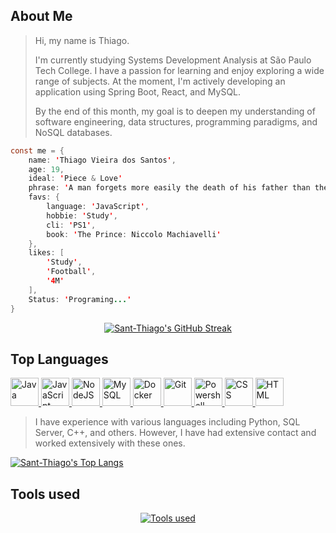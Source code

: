 
## About Me

> Hi, my name is Thiago.
> 
> I'm currently studying Systems Development Analysis at São Paulo Tech College. I have a passion for learning and enjoy exploring a wide range of subjects. At the moment, I'm actively developing an application using Spring Boot, React, and MySQL.
>
> By the end of this month, my goal is to deepen my understanding of software engineering, data structures, programming paradigms, and NoSQL databases.

```java script
const me = {
    name: 'Thiago Vieira dos Santos',
    age: 19,
    ideal: 'Piece & Love'
    phrase: 'A man forgets more easily the death of his father than the loss of his estate.'
    favs: {
        language: 'JavaScript',
        hobbie: 'Study',
        cli: 'PS1',
        book: 'The Prince: Niccolo Machiavelli'
    },
    likes: [
        'Study',
        'Football',
        '4M'
    ],
    Status: 'Programing...'
}
```
<p align="center">
    <a href="https://git.io/streak-stats">
        <img src="https://streak-stats.demolab.com/?user=Sant-Thiago&theme=dark" alt="Sant-Thiago's GitHub Streak"/>
    </a>    
</p>


## Top Languages 

<p>
    <a href="https://devicon.dev" align="left">
        <img src="https://cdn.jsdelivr.net/gh/devicons/devicon@latest/icons/java/java-original.svg" alt="Java" width="45" height="45"/>
        <img src="https://cdn.jsdelivr.net/gh/devicons/devicon@latest/icons/javascript/javascript-original.svg" alt="JavaScript" width="45" height="45"/>
        <img src="https://cdn.jsdelivr.net/gh/devicons/devicon@latest/icons/nodejs/nodejs-original.svg" alt="NodeJS" width="45" height="45"/>
        <img src="https://cdn.jsdelivr.net/gh/devicons/devicon@latest/icons/mysql/mysql-original.svg" alt="MySQL" width="45" height="45"/>
        <img src="https://cdn.jsdelivr.net/gh/devicons/devicon@latest/icons/docker/docker-original.svg" alt="Docker" width="45" height="45"/>
        <img src="https://cdn.jsdelivr.net/gh/devicons/devicon@latest/icons/git/git-original.svg" alt="Git" width="45" height="45"/>
        <img src="https://cdn.jsdelivr.net/gh/devicons/devicon@latest/icons/powershell/powershell-original.svg" alt="Powershell" width="45" height="45"/>
        <img src="https://cdn.jsdelivr.net/gh/devicons/devicon@latest/icons/css3/css3-original.svg" alt="CSS" width="45" height="45"/>
        <img src="https://cdn.jsdelivr.net/gh/devicons/devicon@latest/icons/html5/html5-original.svg" alt="HTML" width="45" height="45"/>
    </a>
    <br>
    <blockquote align="left">
        I have experience with various languages including Python, SQL Server, C++, and others. However, I have had extensive contact and worked extensively with these ones.
    </blockquote>
    <a href="https://github.com/anuraghazra/github-readme-stats" align="right">
        <img src="https://github-readme-stats.vercel.app/api/top-langs/?username=Sant-Thiago" alt="Sant-Thiago's Top Langs"/>
    </a>
</p>


## Tools used

<p align="center">
  <a href="https://skillicons.dev/icons?i=eclipse,idea,ps,vscode">
    <img src="https://skillicons.dev/icons?i=eclipse,idea,ps,vscode" alt="Tools used">
  </a>
</p>
